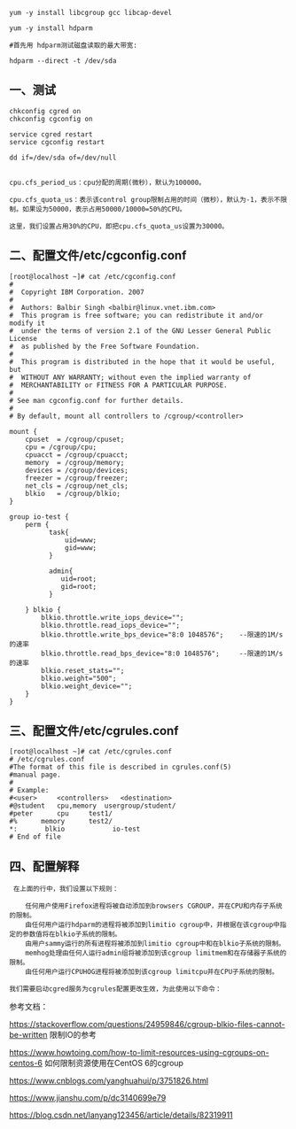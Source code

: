 ```
yum -y install libcgroup gcc libcap-devel 

yum -y install hdparm

#首先用 hdparm测试磁盘读取的最大带宽:

hdparm --direct -t /dev/sda

```
## 一、测试
```
chkconfig cgred on
chkconfig cgconfig on

service cgred restart
service cgconfig restart

dd if=/dev/sda of=/dev/null


cpu.cfs_period_us：cpu分配的周期(微秒），默认为100000。

cpu.cfs_quota_us：表示该control group限制占用的时间（微秒），默认为-1，表示不限制。如果设为50000，表示占用50000/10000=50%的CPU。

这里，我们设置占用30%的CPU，即把cpu.cfs_quota_us设置为30000。

```

## 二、配置文件/etc/cgconfig.conf

```
[root@localhost ~]# cat /etc/cgconfig.conf
#
#  Copyright IBM Corporation. 2007
#
#  Authors:	Balbir Singh <balbir@linux.vnet.ibm.com>
#  This program is free software; you can redistribute it and/or modify it
#  under the terms of version 2.1 of the GNU Lesser General Public License
#  as published by the Free Software Foundation.
#
#  This program is distributed in the hope that it would be useful, but
#  WITHOUT ANY WARRANTY; without even the implied warranty of
#  MERCHANTABILITY or FITNESS FOR A PARTICULAR PURPOSE.
#
# See man cgconfig.conf for further details.
#
# By default, mount all controllers to /cgroup/<controller>

mount {
	cpuset	= /cgroup/cpuset;
	cpu	= /cgroup/cpu;
	cpuacct	= /cgroup/cpuacct;
	memory	= /cgroup/memory;
	devices	= /cgroup/devices;
	freezer	= /cgroup/freezer;
	net_cls	= /cgroup/net_cls;
	blkio	= /cgroup/blkio;
}

group io-test {
    perm {
          task{
              uid=www;
              gid=www;
          }

          admin{
             uid=root;
             gid=root;
          }

    } blkio {
        blkio.throttle.write_iops_device="";
        blkio.throttle.read_iops_device="";
        blkio.throttle.write_bps_device="8:0 1048576";    --限速的1M/s的速率
        blkio.throttle.read_bps_device="8:0 1048576";     --限速的1M/s的速率
        blkio.reset_stats="";
        blkio.weight="500";
        blkio.weight_device="";
    }
}
```
## 三、配置文件/etc/cgrules.conf
```
[root@localhost ~]# cat /etc/cgrules.conf
# /etc/cgrules.conf
#The format of this file is described in cgrules.conf(5)
#manual page.
#
# Example:
#<user>		<controllers>	<destination>
#@student	cpu,memory	usergroup/student/
#peter		cpu		test1/
#%		memory		test2/
*:       blkio            io-test
# End of file
```

## 四、配置解释
```
 在上面的行中，我们设置以下规则：

    任何用户使用Firefox进程将被自动添加到browsers CGROUP，并在CPU和内存子系统的限制。
    由任何用户运行hdparm的进程将被添加到limitio cgroup中，并根据在该cgroup中指定的参数值将在blkio子系统的限制。
    由用户sammy运行的所有进程将被添加到limitio cgroup中和在blkio子系统的限制。
    memhog处理由任何人运行admin组将被添加到该cgroup limitmem和在存储器子系统的限制。
    由任何用户运行CPUHOG进程将被添加到该cgroup limitcpu并在CPU子系统的限制。 

我们需要启动cgred服务为cgrules配置更改生效，为此使用以下命令： 

```

参考文档：

https://stackoverflow.com/questions/24959846/cgroup-blkio-files-cannot-be-written     限制IO的参考

https://www.howtoing.com/how-to-limit-resources-using-cgroups-on-centos-6   如何限制资源使用在CentOS 6的cgroup

https://www.cnblogs.com/yanghuahui/p/3751826.html

https://www.jianshu.com/p/dc3140699e79

https://blog.csdn.net/lanyang123456/article/details/82319911

